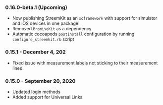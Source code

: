 
### 0.16.0-beta.1 (Upcoming)

* Now publishing StreemKit as an `xcframework` with support for simulator and iOS devices in one package
* Removed `PromiseKit` as a dependency
* Automatic cocoapods `postinstall` configuration by running `configure_streemkit.rb` script

### 0.15.1 - December 4, 202

* Fixed issue with measurement labels not sticking to their measurement lines

### 0.15.0 - September 20, 2020

* Updated login methods
* Added support for Universal Links
